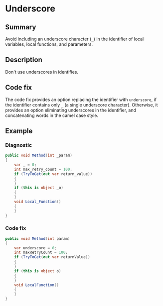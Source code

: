 # Underscore

## Summary

Avoid including an underscore character (`_`) in the identifier of
local variables, local functions, and parameters.

## Description

Don't use underscores in identifies.

## Code fix

The code fix provides an option replacing the identifier with `underscore`,
if the identifier contains only `_` (a single underscore character). Otherwise,
it provides an option eliminating underscores in the identifier, and
concatenating words in the camel case style.

## Example

### Diagnostic

```csharp
public void Method(int _param)
{
    var _ = 0;
    int max_retry_count = 100;
    if (TryToGet(out var return_value))
    {
    }
    if (this is object _o)
    {
    }
    void Local_Function()
    {
    }
}
```

### Code fix

```csharp
public void Method(int param)
{
    var underscore = 0;
    int maxRetryCount = 100;
    if (TryToGet(out var returnValue))
    {
    }
    if (this is object o)
    {
    }
    void LocalFunction()
    {
    }
}
```
